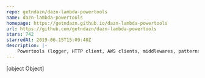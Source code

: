 ```yaml
---
repo: getndazn/dazn-lambda-powertools
name: dazn-lambda-powertools
homepage: https://getndazn.github.io/dazn-lambda-powertools
url: https://github.com/getndazn/dazn-lambda-powertools
stars: 742
starredAt: 2019-06-15T15:09:40Z
description: |-
    Powertools (logger, HTTP client, AWS clients, middlewares, patterns) for Lambda functions.
---
```


[object Object]

